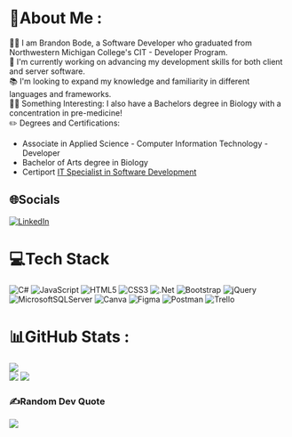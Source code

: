 # 💫About Me :
:technologist: I am Brandon Bode, a Software Developer who graduated from Northwestern Michigan College's CIT - Developer Program.<br>
:rocket: I'm currently working on advancing my development skills for both client and server software.<br>
:books: I'm looking to expand my knowledge and familiarity in different languages and frameworks.<br>
:man_scientist: Something Interesting: I also have a Bachelors degree in Biology with a concentration in pre-medicine!<br>
:pencil2: Degrees and Certifications:
- Associate in Applied Science - Computer Information Technology - Developer
- Bachelor of Arts degree in Biology
- Certiport [IT Specialist in Software Development](https://www.credly.com/badges/6497a233-4d1d-4759-8564-2c6b4daa3199/linked_in)


## 🌐Socials
[![LinkedIn](https://img.shields.io/badge/LinkedIn-%230077B5.svg?logo=linkedin&logoColor=white)](https://linkedin.com/in/brandonbode11) 

# 💻Tech Stack
![C#](https://img.shields.io/badge/c%23-%23239120.svg?style=for-the-badge&logo=c-sharp&logoColor=white) ![JavaScript](https://img.shields.io/badge/javascript-%23323330.svg?style=for-the-badge&logo=javascript&logoColor=%23F7DF1E) ![HTML5](https://img.shields.io/badge/html5-%23E34F26.svg?style=for-the-badge&logo=html5&logoColor=white) ![CSS3](https://img.shields.io/badge/css3-%231572B6.svg?style=for-the-badge&logo=css3&logoColor=white) ![.Net](https://img.shields.io/badge/.NET-5C2D91?style=for-the-badge&logo=.net&logoColor=white) ![Bootstrap](https://img.shields.io/badge/bootstrap-%23563D7C.svg?style=for-the-badge&logo=bootstrap&logoColor=white) ![jQuery](https://img.shields.io/badge/jquery-%230769AD.svg?style=for-the-badge&logo=jquery&logoColor=white)  ![MicrosoftSQLServer](https://img.shields.io/badge/Microsoft%20SQL%20Sever-CC2927?style=for-the-badge&logo=microsoft%20sql%20server&logoColor=white)  ![Canva](https://img.shields.io/badge/Canva-%2300C4CC.svg?style=for-the-badge&logo=Canva&logoColor=white) 	![Figma](https://img.shields.io/badge/figma-%23F24E1E.svg?style=for-the-badge&logo=figma&logoColor=white) ![Postman](https://img.shields.io/badge/Postman-FF6C37?style=for-the-badge&logo=postman&logoColor=white) ![Trello](https://img.shields.io/badge/Trello-%23026AA7.svg?style=for-the-badge&logo=Trello&logoColor=white)
# 📊GitHub Stats :
![](https://github-readme-stats.vercel.app/api?username=BBode11&theme=default&hide_border=false&include_all_commits=true&count_private=false)
<br>
![](https://github-readme-streak-stats.herokuapp.com/?user=BBode11&theme=default&hide_border=false)
![](https://github-readme-stats.vercel.app/api/top-langs/?username=BBode11&theme=default&hide_border=false&include_all_commits=true&count_private=false&layout=compact)


  
### ✍️Random Dev Quote
![](https://quotes-github-readme.vercel.app/api?type=horizontal&theme=default)
